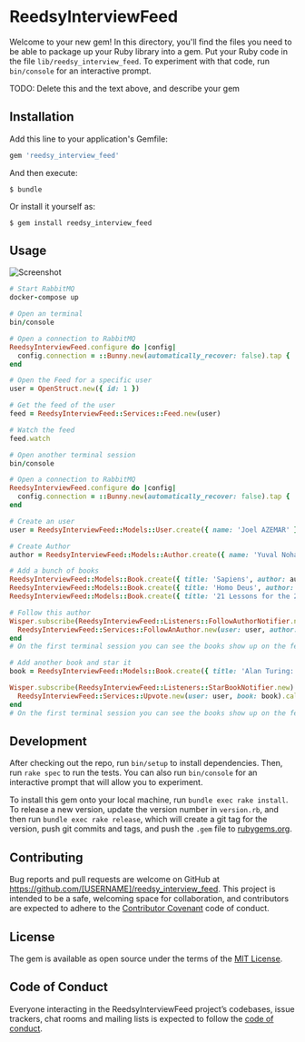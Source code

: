 # ReedsyInterviewFeed

Welcome to your new gem! In this directory, you'll find the files you need to be able to package up your Ruby library into a gem. Put your Ruby code in the file `lib/reedsy_interview_feed`. To experiment with that code, run `bin/console` for an interactive prompt.

TODO: Delete this and the text above, and describe your gem

## Installation

Add this line to your application's Gemfile:

```ruby
gem 'reedsy_interview_feed'
```

And then execute:

    $ bundle

Or install it yourself as:

    $ gem install reedsy_interview_feed

## Usage

![Screenshot](https://user-images.githubusercontent.com/5789/46665539-7282bf80-cbc4-11e8-9a3e-11ed5cce2588.gif)

```ruby
# Start RabbitMQ
docker-compose up

# Open an terminal
bin/console

# Open a connection to RabbitMQ
ReedsyInterviewFeed.configure do |config|
  config.connection = ::Bunny.new(automatically_recover: false).tap { |c| c.start }
end

# Open the Feed for a specific user
user = OpenStruct.new({ id: 1 })

# Get the feed of the user
feed = ReedsyInterviewFeed::Services::Feed.new(user)

# Watch the feed
feed.watch

# Open another terminal session
bin/console

# Open a connection to RabbitMQ
ReedsyInterviewFeed.configure do |config|
  config.connection = ::Bunny.new(automatically_recover: false).tap { |c| c.start }
end

# Create an user
user = ReedsyInterviewFeed::Models::User.create({ name: 'Joel AZEMAR' })

# Create Author
author = ReedsyInterviewFeed::Models::Author.create({ name: 'Yuval Noha Harari' })

# Add a bunch of books
ReedsyInterviewFeed::Models::Book.create({ title: 'Sapiens', author: author })
ReedsyInterviewFeed::Models::Book.create({ title: 'Homo Deus', author: author })
ReedsyInterviewFeed::Models::Book.create({ title: '21 Lessons for the 21st Century', author: author })

# Follow this author
Wisper.subscribe(ReedsyInterviewFeed::Listeners::FollowAuthorNotifier.new) do
  ReedsyInterviewFeed::Services::FollowAnAuthor.new(user: user, author: author).call
end
# On the first terminal session you can see the books show up on the feed

# Add another book and star it
book = ReedsyInterviewFeed::Models::Book.create({ title: 'Alan Turing: The Enigma' })

Wisper.subscribe(ReedsyInterviewFeed::Listeners::StarBookNotifier.new) do
  ReedsyInterviewFeed::Services::Upvote.new(user: user, book: book).call
end
# On the first terminal session you can see the books show up on the feed
```

## Development

After checking out the repo, run `bin/setup` to install dependencies. Then, run `rake spec` to run the tests. You can also run `bin/console` for an interactive prompt that will allow you to experiment.

To install this gem onto your local machine, run `bundle exec rake install`. To release a new version, update the version number in `version.rb`, and then run `bundle exec rake release`, which will create a git tag for the version, push git commits and tags, and push the `.gem` file to [rubygems.org](https://rubygems.org).

## Contributing

Bug reports and pull requests are welcome on GitHub at https://github.com/[USERNAME]/reedsy_interview_feed. This project is intended to be a safe, welcoming space for collaboration, and contributors are expected to adhere to the [Contributor Covenant](http://contributor-covenant.org) code of conduct.

## License

The gem is available as open source under the terms of the [MIT License](https://opensource.org/licenses/MIT).

## Code of Conduct

Everyone interacting in the ReedsyInterviewFeed project’s codebases, issue trackers, chat rooms and mailing lists is expected to follow the [code of conduct](https://github.com/[USERNAME]/reedsy_interview_feed/blob/master/CODE_OF_CONDUCT.md).
